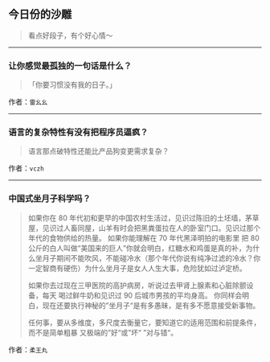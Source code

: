 ## 今日份的沙雕

> 看点好段子，有个好心情～


 
---

### 让你感觉最孤独的一句话是什么？

> 「你要习惯没有我的日子。」


作者：`雷幺幺`

---

### 语言的复杂特性有没有把程序员逼疯？

> 语言那点破特性还能比产品狗变更需求复杂？


作者：`vczh`

---

### 中国式坐月子科学吗？

> 如果你在 80 年代初和更早的中国农村生活过，见识过陈旧的土坯墙，茅草屋，见识过人畜同屋，山羊有时会把黑粪蛋拉在人的卧室门口。见识过那个年代的食物供给的热量。 如果你能理解在 70 年代黑泽明拍的电影里 把 80 公斤的白人叫做“美国来的巨人”你就会明白，红糖水和鸡蛋是真的补，为什么坐月子期间不能吹风，不能碰冷水（那个年代你说有纯净过滤的冷水？你一定智商有硬伤）为什么坐月子是女人人生大事，危险犹如过泸定桥。
> 
> 如果你去过现在三甲医院的高护病房，听说过去甲肾上腺素和心脏除颤设备，每天 喝过鲜牛奶和见识过 90 后城市男孩的平均身高。 你同样会明白，现在还要执行神秘的”坐月子“是有多愚昧，是有多不愿意接受新事物。
> 
> 任何事，要从多维度，多尺度去衡量它，要知道它的适用范围和前提条件，而不是简单粗暴 又极端的”好“或”坏“ ”对与错“。


作者：`柔王丸`